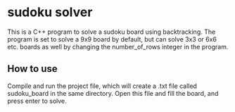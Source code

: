 # sudoku solver

This is a C++ program to solve a sudoku board using backtracking.
The program is set to solve a 9x9 board by default, but can solve 3x3 or 6x6 etc. boards as well by changing the number_of_rows integer in the program.

## How to use

Compile and run the project file, which will create a .txt file called sudoku_board in the same directory. Open this file and fill the board, and press enter to solve.
